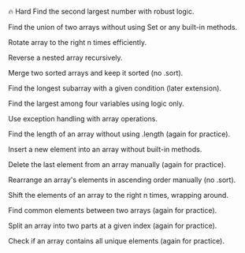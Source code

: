 
🔥 Hard
 Find the second largest number with robust logic.

 Find the union of two arrays without using Set or any built-in methods.

 Rotate array to the right n times efficiently.

 Reverse a nested array recursively.

 Merge two sorted arrays and keep it sorted (no .sort).

 Find the longest subarray with a given condition (later extension).

 Find the largest among four variables using logic only.

 Use exception handling with array operations.

 Find the length of an array without using .length (again for practice).

 Insert a new element into an array without built-in methods.

 Delete the last element from an array manually (again for practice).

 Rearrange an array's elements in ascending order manually (no .sort).

 Shift the elements of an array to the right n times, wrapping around.
 
 Find common elements between two arrays (again for practice).

 Split an array into two parts at a given index (again for practice).

 Check if an array contains all unique elements (again for practice).